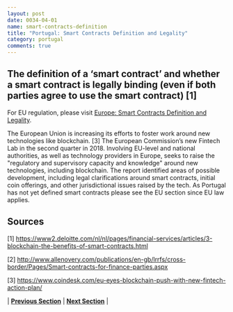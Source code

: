 ```yaml
---
layout: post
date: 0034-04-01
name: smart-contracts-definition
title: "Portugal: Smart Contracts Definition and Legality"
category: portugal
comments: true
---
```


## The definition of a ‘smart contract’ and whether a smart contract is legally binding (even if both parties agree to use the smart contract) [1]

For EU regulation, please visit [Europe: Smart Contracts Definition and Legality](https://neo-project.github.io/global-blockchain-compliance-hub//europe/europe-smart-contracts.html). 

The European Union is increasing its efforts to foster work around new technologies like blockchain. [3] The European Commission’s new Fintech Lab in the second quarter in 2018. Involving EU-level and national authorities, as well as technology providers in Europe, seeks to raise the "regulatory and supervisory capacity and knowledge" around new technologies, including blockchain.
The report identified areas of possible development, including legal clarifications around smart contracts, initial coin offerings, and other jurisdictional issues raised by the tech.
As Portugal has not yet defined smart contracts please see the EU section since EU law applies.

## Sources

[1] https://www2.deloitte.com/nl/nl/pages/financial-services/articles/3-blockchain-the-benefits-of-smart-contracts.html 

[2] http://www.allenovery.com/publications/en-gb/lrrfs/cross-border/Pages/Smart-contracts-for-finance-parties.aspx 

[3] https://www.coindesk.com/eu-eyes-blockchain-push-with-new-fintech-action-plan/ 

| **[Previous Section]( https://neo-project.github.io/global-blockchain-compliance-hub//portugal/portugal-final-liability.html)** | **[Next Section]( https://neo-project.github.io/global-blockchain-compliance-hub//portugal/portugal-dispute-resolution.html)** |
